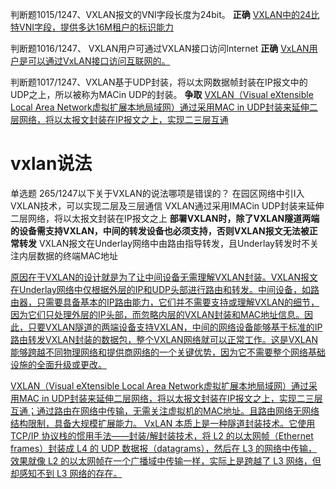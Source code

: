 判断题1015/1247、VXLAN报文的VNI字段长度为24bit。
**正确**
<u>VXLAN中的24比特VNI字段，提供多达16M租户的标识能力</u>

判断题1016/1247、 VXLAN用户可通过VXLAN接口访问lnternet
**正确**
<u>VxLAN用户是可以通过VxLAN接口访问互联网的。</u>

判断题1017/1247、VXLAN基于UDP封装，将以太网数据帧封装在IP报文中的UDP之上，所以被称为MACin UDP的封装。
**争取**
<u>VXLAN（Visual eXtensible Local Area Network虚拟扩展本地局域网）通过采用MAC in UDP封装来延伸二层网络，将以太报文封装在IP报文之上，实现二三层互通</u>

# vxlan说法
单选题 265/1247以下关于VXLAN的说法哪项是错误的？
在园区网络中引I入VXLAN技术，可以实现二层及三层通信
VXLAN通过采用IMACin UDP封装来延伸二层网络，将以太报文封装在IP报文之上
**部署VXLAN时，除了VXLAN隧道两端的设备需支持VXLAN，中间的转发设备也必须支持，否则VXLAN报文无法被正常转发**
VXLAN报文在Underlay网络中由路由指导转发，且Underlay转发时不关注内层数据的终端MAC地址

<u>原因在于VXLAN的设计就是为了让中间设备无需理解VXLAN封装。VXLAN报文在Underlay网络中仅根据外层的IP和UDP头部进行路由和转发。中间设备，如路由器，只需要具备基本的IP路由能力，它们并不需要支持或理解VXLAN的细节，因为它们只处理外层的IP头部，而忽略内层的VXLAN封装和MAC地址信息。因此，只要VXLAN隧道的两端设备支持VXLAN，中间的网络设备能够基于标准的IP路由转发VXLAN封装的数据包，整个VXLAN网络就可以正常工作。这是VXLAN能够跨越不同物理网络和提供商网络的一个关键优势，因为它不需要整个网络基础设施的全面升级或更改。</u>

<u>VXLAN（Visual eXtensible Local Area Network虚拟扩展本地局域网）通过采用MAC in UDP封装来延伸二层网络，将以太报文封装在IP报文之上，实现二三层互通；通过路由在网络中传输，无需关注虚拟机的MAC地址。且路由网络无网络结构限制，具备大规模扩展能力。 VxLAN 本质上是一种隧道封装技术。它使用 TCP/IP 协议栈的惯用手法——封装/解封装技术，将 L2 的以太网帧（Ethernet frames）封装成 L4 的 UDP 数据报（datagrams），然后在 L3 的网络中传输，效果就像 L2 的以太网帧在一个广播域中传输一样，实际上是跨越了 L3 网络，但却感知不到 L3 网络的存在。</u>